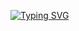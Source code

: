 <!-- Typing  -->
<p align="center"> 

[![Typing SVG](https://readme-typing-svg.herokuapp.com/?lines=Web+development%20%2F%20design;Reasearcher+@+UniPi+(URPC);Everything+can+be+Dockerized!&width=500&height=50&color=ffdc40&center=true)](https://github.com/adreaskar)

</p>
